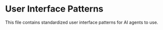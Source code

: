 # User Interface Patterns

This file contains standardized user interface patterns for AI agents to use.